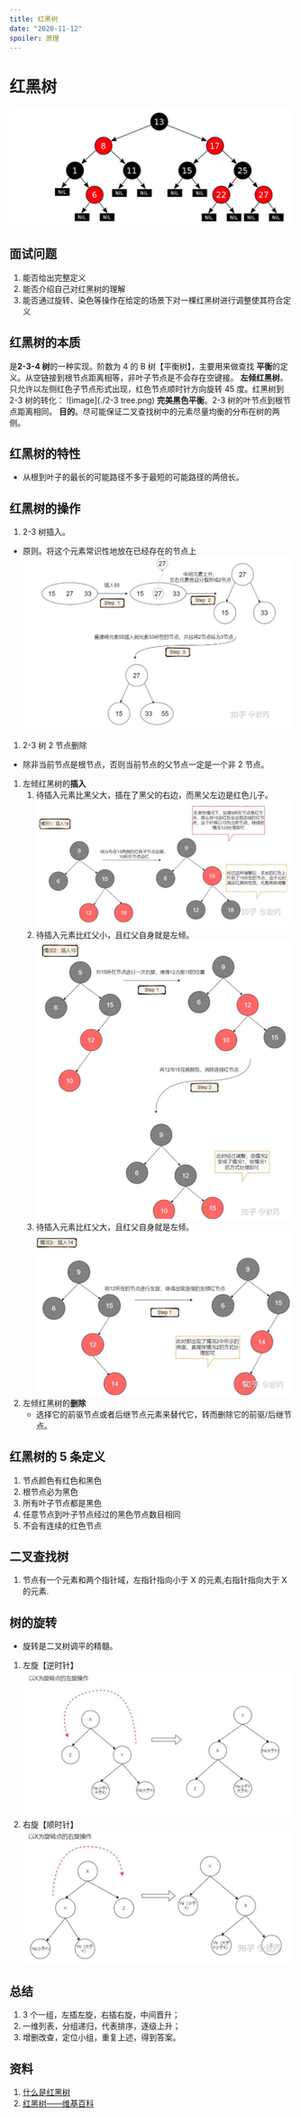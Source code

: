 ```yaml
---
title: 红黑树
date: "2020-11-12"
spoiler: 原理
---
```


# 红黑树

![image](./redBlackTree.png)

## 面试问题

1. 能否给出完整定义
1. 能否介绍自己对红黑树的理解
1. 能否通过旋转、染色等操作在给定的场景下对一棵红黑树进行调整使其符合定义

## 红黑树的本质

是**2-3-4 树**的一种实现。阶数为 4 的 B 树【平衡树】，主要用来做查找
**平衡**的定义。从空链接到根节点距离相等，非叶子节点是不会存在空键接。
**左倾红黑树**。只允许以左侧红色子节点形式出现，红色节点顺时针方向旋转 45 度。红黑树到 2-3 树的转化：
![image](./2-3 tree.png)
**完美黑色平衡**。2-3 树的叶节点到根节点距离相同。
**目的**。尽可能保证二叉查找树中的元素尽量均衡的分布在树的两侧。

## 红黑树的特性

- 从根到叶子的最长的可能路径不多于最短的可能路径的两倍长。

## 红黑树的操作

1. 2-3 树插入。

- 原则。将这个元素常识性地放在已经存在的节点上
  ![image](./insert.png)

1. 2-3 树 2 节点删除

- 除非当前节点是根节点，否则当前节点的父节点一定是一个非 2 节点。

1. 左倾红黑树的**插入**
   1. 待插入元素比黑父大，插在了黑父的右边，而黑父左边是红色儿子。
      ![image](./left1.png)
   1. 待插入元素比红父小，且红父自身就是左倾。
      ![image](./left2.png)
   1. 待插入元素比红父大，且红父自身就是左倾。
      ![image](./left3.png)
1. 左倾红黑树的**删除**
   - 选择它的前驱节点或者后继节点元素来替代它，转而删除它的前驱/后继节点。

## 红黑树的 5 条定义

1. 节点颜色有红色和黑色
1. 根节点必为黑色
1. 所有叶子节点都是黑色
1. 任意节点到叶子节点经过的黑色节点数目相同
1. 不会有连续的红色节点

## 二叉查找树

1. 节点有一个元素和两个指针域，左指针指向小于 X 的元素,右指针指向大于 X 的元素.

## 树的旋转

- 旋转是二叉树调平的精髓。

1. 左旋【逆时针】
   ![image](./turnLeft.png)
1. 右旋【顺时针】
   ![image](./turnRight.png)

## 总结

1. 3 个一组，左插左旋，右插右旋，中间晋升；
1. 一维列表，分组递归，代表排序，逐级上升；
1. 增删改查，定位小组，重复上述，得到答案。

## 资料

1. [什么是红黑树](https://zhuanlan.zhihu.com/p/273829162)
1. [红黑树——维基百科](https://zh.wikipedia.org/wiki/%E7%BA%A2%E9%BB%91%E6%A0%91)
